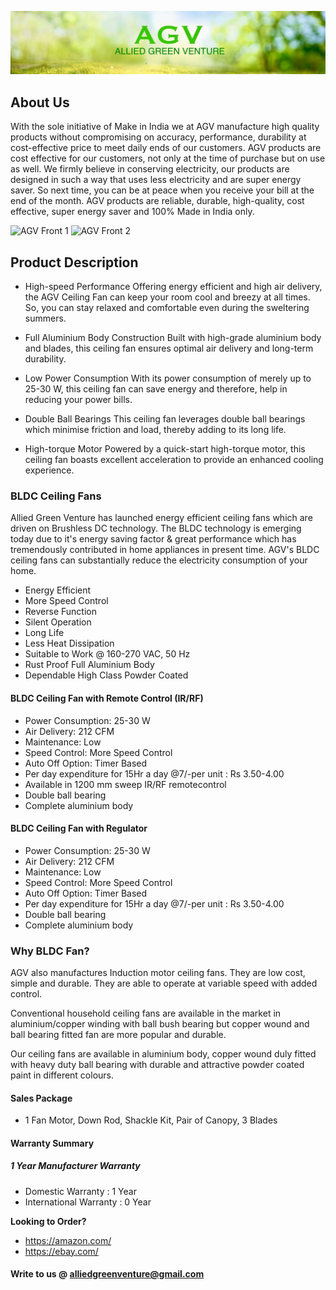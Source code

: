 ![AGV](Image.jpg)

## About Us

With the sole initiative of Make in India we at AGV manufacture high quality products without compromising on accuracy, performance, durability at cost-effective price to meet daily ends of our customers.
AGV products are cost effective for our customers, not only at the time of purchase but on use as well. We firmly believe in conserving electricity, our products are designed in such a way that uses less electricity and are super energy saver. So next time, you can be at peace when you receive your bill at the end of the month. AGV products are reliable, durable, high-quality, cost effective, super energy saver and 100% Made in India only.

![AGV Front 1](https://github.com/agvusa/agvusa.github.io/assets/152942453/ef7a8dda-ce12-48be-9a2f-622f7fb47526)
![AGV Front 2](https://github.com/agvusa/agvusa.github.io/assets/152942453/894486ba-2c9c-4bc9-bfce-9d557c1b5b55)

## Product Description

- High-speed Performance
Offering energy efficient and high air delivery, the AGV Ceiling Fan can keep your room cool and breezy at all times. So, you can stay relaxed and comfortable even during the sweltering summers.

- Full Aluminium Body Construction
Built with high-grade aluminium body and blades, this ceiling fan ensures optimal air delivery and long-term durability.

- Low Power Consumption
With its power consumption of merely up to 25-30 W, this ceiling fan can save energy and therefore, help in reducing your power bills.

- Double Ball Bearings
This ceiling fan leverages double ball bearings which minimise friction and load, thereby adding to its long life.

- High-torque Motor
Powered by a quick-start high-torque motor, this ceiling fan boasts excellent acceleration to provide an enhanced cooling experience.

### BLDC Ceiling Fans

Allied Green Venture has launched energy efficient ceiling fans which are driven on Brushless DC technology. The BLDC technology is emerging today due to it's energy saving factor & great performance which has tremendously contributed in home appliances in present time. AGV's BLDC ceiling fans can substantially reduce the electricity consumption of your home.
- Energy Efficient
- More Speed Control
- Reverse Function
- Silent Operation
- Long Life
- Less Heat Dissipation
- Suitable to Work @ 160-270 VAC, 50 Hz
- Rust Proof Full Aluminium Body
- Dependable High Class Powder Coated

#### BLDC Ceiling Fan with Remote Control (IR/RF)

- Power Consumption: 25-30 W
- Air Delivery: 212 CFM
- Maintenance: Low
- Speed Control: More Speed Control
- Auto Off Option: Timer Based
- Per day expenditure for 15Hr a day @7/-per unit : Rs 3.50-4.00
- Available in 1200 mm sweep IR/RF remotecontrol
- Double ball bearing
- Complete aluminium body

#### BLDC Ceiling Fan with Regulator

- Power Consumption: 25-30 W
- Air Delivery: 212 CFM
- Maintenance: Low
- Speed Control: More Speed Control
- Auto Off Option: Timer Based
- Per day expenditure for 15Hr a day @7/-per unit : Rs 3.50-4.00
- Double ball bearing
- Complete aluminium body

### Why BLDC Fan?


AGV also manufactures Induction motor ceiling fans. They are low cost, simple and durable. 
They are able to operate at variable speed with added control.

Conventional household ceiling fans are available in the market in aluminium/copper winding with ball bush bearing but copper wound and ball bearing fitted fan are more popular and durable.

Our ceiling fans are available in aluminium body, copper wound duly fitted with heavy duty ball bearing with durable and attractive powder coated paint in different colours.

#### Sales Package
- 1 Fan Motor, Down Rod, Shackle Kit, Pair of Canopy, 3 Blades

#### Warranty Summary
##### 1 Year Manufacturer Warranty
- Domestic Warranty : 1 Year
- International Warranty : 0 Year

**Looking to Order?** 

- <https://amazon.com/>
- <https://ebay.com/>

#### Write to us @ alliedgreenventure@gmail.com


